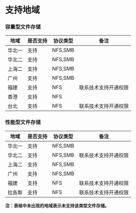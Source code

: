 # 支持地域

### 容量型文件存储

|地域	 |是否支持	 |协议类型	 | 备注 |
|------------ |------------ |------------|-------------|
|华北一	 |支持	 |NFS,SMB	 | |
|华北二	 |支持	 |NFS,SMB	 | |
|上海二	 |支持	 |NFS,SMB	 | |
|广州	 |支持	 |NFS,SMB	 | |
|福建	 |支持	 |NFS	 | 联系技术支持开通权限 |
|香港	 |支持	 |NFS	 | |
|台北	 |支持	 |NFS	 | 联系技术支持开通权限 |

### 性能型文件存储

|地域	  |是否支持	 |协议类型 | 备注 |
|------------ |------------|------------|---------|
|华北一	|支持	 |NFS,SMB | |
|华北二	|支持	 |NFS,SMB | 联系技术支持开通权限 |
|上海二	|支持	 |NFS,SMB | |
|广州	|支持	 |NFS,SMB | |
|福建	|支持	 |NFS | 联系技术支持开通权限 |
|拉各斯	|支持	 |NFS | 联系技术支持开通权限 |

**注：表格中未出现的地域表示未支持该类型文件存储。**
